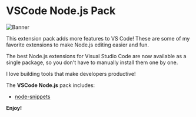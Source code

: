 # VSCode Node.js Pack

![Banner](assets/banner.jpg)

This extension pack adds more features to VS Code! These are some of my favorite extensions to make Node.js editing easier and fun.

The best Node.js extensions for Visual Studio Code are now available as a single package, so you don't have to manually install them one by one.

I love building tools that make developers productive!

The **VSCode Node.js** pack includes:

* [node-snippets](https://marketplace.visualstudio.com/items?itemName=chris-noring.node-snippets)

**Enjoy!**
